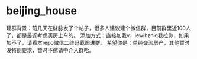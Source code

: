 # beijing_house
建群背景：前几天在脉脉发了个帖子，很多人建议建个微信群，目前群里近100人了，都是最近考虑买房上车的。
添加方式：直接加我v，iewihzniq我拉你，如果加不了，请看本repo微信二维码截图进群。
希望你是：单纯交流房产，其他暂时没特别要求，暂时不邀请中介入群哈。
